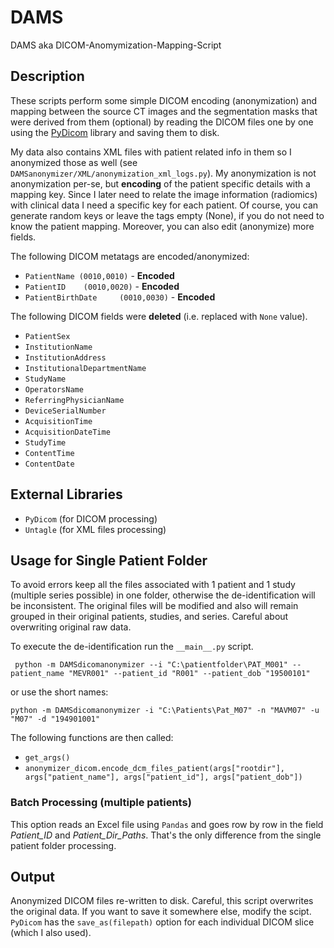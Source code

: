 # DAMS
DAMS aka DICOM-Anomymization-Mapping-Script

## Description
These scripts perform some simple DICOM encoding (anonymization) and mapping between the source CT images and the segmentation masks that were derived from them (optional) by reading the DICOM files one by one using the [PyDicom](https://pydicom.github.io/pydicom/stable/auto_examples/metadata_processing/plot_anonymize.html) library and saving them to disk.

 My data also contains XML files with patient related info in them so I anonymized those as well (see `DAMSanonymizer/XML/anonymization_xml_logs.py`). My anonymization is not anonymization per-se, but **encoding** of the patient specific details with a mapping key. Since I later need to relate the image information (radiomics) with clinical data I need a specific key for each patient. Of course, you can generate random keys or leave the tags empty (None), if you do not need to know the patient mapping. Moreover, you can also edit (anonymize) more fields.  

The following DICOM metatags are encoded/anonymized:
- `PatientName (0010,0010)` - **Encoded**
- `PatientID 	(0010,0020)` - **Encoded**
- `PatientBirthDate 	(0010,0030)` - **Encoded** 

The following DICOM fields were **deleted** (i.e. replaced with `None` value).
- `PatientSex` 
- `InstitutionName`
- `InstitutionAddress`
- `InstitutionalDepartmentName`
- `StudyName`
- `OperatorsName`
- `ReferringPhysicianName`
- `DeviceSerialNumber`
- `AcquisitionTime`
- `AcquisitionDateTime `
- `StudyTime`
- `ContentTime`
- `ContentDate`

## External Libraries
- `PyDicom` (for DICOM processing)
- `Untagle` (for XML files processing)
## Usage for Single Patient Folder 
To avoid errors keep all the files associated with 1 patient and 1 study (multiple series possible) in one folder, otherwise the de-identification will be inconsistent. The original files will be modified and also will remain grouped in their original patients, studies, and series. Careful about overwriting original raw data.
 
To execute the de-identification run the `__main__.py` script. 
 
     python -m DAMSdicomanonymizer --i "C:\patientfolder\PAT_M001" --patient_name "MEVR001" --patient_id "R001" --patient_dob "19500101" 
     
or use the short names:
    
    python -m DAMSdicomanonymizer -i "C:\Patients\Pat_M07" -n "MAVM07" -u "M07" -d "194901001"
   
The following functions are then called:
- `get_args()`
- `anonymizer_dicom.encode_dcm_files_patient(args["rootdir"], args["patient_name"], args["patient_id"], args["patient_dob"])`

### Batch Processing (multiple patients)
This option reads an Excel file using `Pandas` and goes row by row in the field *Patient_ID* and *Patient_Dir_Paths*. That's the only difference from the single patient folder processing.
## Output
Anonymized DICOM files re-written to disk. Careful, this script overwrites the original data. If you want to save it somewhere else, modify the scipt. `PyDicom` has the `save_as(filepath)` option for each individual DICOM slice (which I also used).



